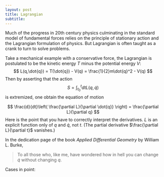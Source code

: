 ```yaml
---
layout: post
title: Lagrangian
subtitle:
---
```

Much of the progress in 20th century physics culminating in the standard model of fundamental forces relies on the principle of stationary action and the Lagrangian formulation of physics. But Lagrangian is often taught as a crank to turn to solve problems.

Take a mechanical example with a conservative force, the Lagrangian is postulated to be the kinetic energy $T$ minus the potential energy $V$:
$$
  L(q,\dot{q}) = T(\dot{q}) - V(q) = \frac{1}{2}m\dot{q}^2 - V(q)
$$
Then by asserting that the action
$$
  S = \int_{t_0}^{t} dt L(q,\dot{q})
$$
is extremized, one obtain the equation of motion
<!-- something about varying q and q dot independently -->
$$
  \frac{d}{dt}\left( \frac{\partial L}{\partial \dot{q}} \right) = \frac{\partial L}{\partial q}
$$
Here is the point that you have to correctly interpret the derivatives. $L$ is an explicit function only of $q$ and $\dot{q}$, not $t$. (The partial derivative $\frac{\partial L}{\partial t}$ vanishes.)

In the dedication page of the book *Applied Differential Geometry* by William L. Burke,

> To all those who, like me, have wondered how in hell you can change $\dot{q}$ without changing $q$.

Cases in point:
